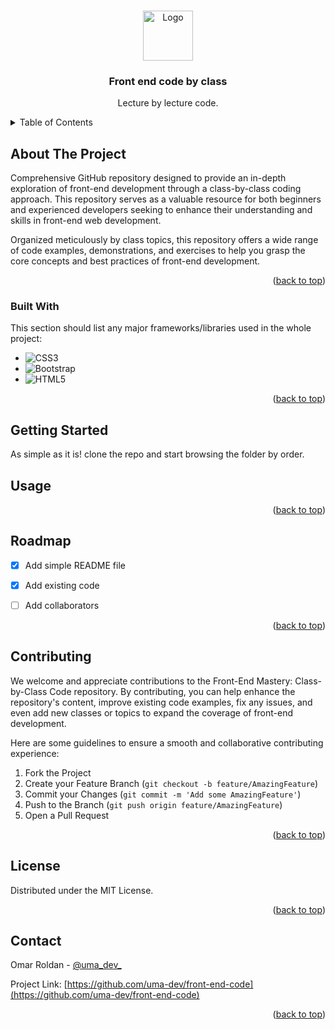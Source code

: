 <!-- Improved compatibility of back to top link: See: https://github.com/othneildrew/Best-README-Template/pull/73 -->
<a name="readme-top"></a>
<!--
*** Thanks for checking out the Best-README-Template. If you have a suggestion
*** that would make this better, please fork the repo and create a pull request
*** or simply open an issue with the tag "enhancement".
*** Don't forget to give the project a star!
*** Thanks again! Now go create something AMAZING! :D
-->



<!-- PROJECT SHIELDS -->
<!--
*** I'm using markdown "reference style" links for readability.
*** Reference links are enclosed in brackets [ ] instead of parentheses ( ).
*** See the bottom of this document for the declaration of the reference variables
*** for contributors-url, forks-url, etc. This is an optional, concise syntax you may use.
*** https://www.markdownguide.org/basic-syntax/#reference-style-links
-->
<!-- [![Contributors][contributors-shield]][contributors-url]
[![Forks][forks-shield]][forks-url]
[![Stargazers][stars-shield]][stars-url]
[![Issues][issues-shield]][issues-url]
[![MIT License][license-shield]][license-url]
[![LinkedIn][linkedin-shield]][linkedin-url]
-->


<!-- PROJECT LOGO -->
<br />
<div align="center">
  <a href="https://github.com/uma-dev/front-end-code">
    <img src="" alt="Logo" width="80" height="80">
  </a>

  <h3 align="center">Front end code by class</h3>

  <p align="center">
    Lecture by lecture code. 
  </p>
</div>



<!-- TABLE OF CONTENTS -->
<details>
  <summary>Table of Contents</summary>
  <ol>
    <li>
      <a href="#about-the-project">About The Project</a>
      <ul>
        <li><a href="#built-with">Built With</a></li>
      </ul>
    </li>
    <li>
      <a href="#getting-started">Getting Started</a>
    </li>
    <li><a href="#roadmap">Roadmap</a></li>
    <li><a href="#contributing">Contributing</a></li>
    <li><a href="#license">License</a></li>
    <li><a href="#contact">Contact</a></li>
    <li><a href="#acknowledgments">Acknowledgments</a></li>
  </ol>
</details>



<!-- ABOUT THE PROJECT -->
## About The Project

Comprehensive GitHub repository designed to provide an in-depth exploration of front-end development through a class-by-class coding approach. This repository serves as a valuable resource for both beginners and experienced developers seeking to enhance their understanding and skills in front-end web development.

Organized meticulously by class topics, this repository offers a wide range of code examples, demonstrations, and exercises to help you grasp the core concepts and best practices of front-end development. 


<p align="right">(<a href="#readme-top">back to top</a>)</p>



### Built With

This section should list any major frameworks/libraries used in the whole project: 

* ![CSS3](https://img.shields.io/badge/css3-%231572B6.svg?style=for-the-badge&logo=css3&logoColor=white)
* ![Bootstrap](https://img.shields.io/badge/bootstrap-%23563D7C.svg?style=for-the-badge&logo=bootstrap&logoColor=white)
* ![HTML5](https://img.shields.io/badge/html5-%23E34F26.svg?style=for-the-badge&logo=html5&logoColor=white)

<p align="right">(<a href="#readme-top">back to top</a>)</p>



<!-- GETTING STARTED -->
## Getting Started

As simple as it is! clone the repo and start browsing the folder by order.


<!-- USAGE EXAMPLES -->
## Usage



<p align="right">(<a href="#readme-top">back to top</a>)</p>



<!-- ROADMAP -->
## Roadmap

- [x] Add simple README file
- [x] Add existing code
- [ ] Add collaborators 


<p align="right">(<a href="#readme-top">back to top</a>)</p>



<!-- CONTRIBUTING -->
## Contributing

We welcome and appreciate contributions to the Front-End Mastery: Class-by-Class Code repository. By contributing, you can help enhance the repository's content, improve existing code examples, fix any issues, and even add new classes or topics to expand the coverage of front-end development.

Here are some guidelines to ensure a smooth and collaborative contributing experience:

1. Fork the Project
2. Create your Feature Branch (`git checkout -b feature/AmazingFeature`)
3. Commit your Changes (`git commit -m 'Add some AmazingFeature'`)
4. Push to the Branch (`git push origin feature/AmazingFeature`)
5. Open a Pull Request

<p align="right">(<a href="#readme-top">back to top</a>)</p>



<!-- LICENSE -->
## License

Distributed under the MIT License.

<p align="right">(<a href="#readme-top">back to top</a>)</p>



<!-- CONTACT -->
## Contact

Omar Roldan - [@uma_dev_](https://twitter.com/uma_dev_) 

Project Link: [https://github.com/uma-dev/front-end-code](https://github.com/uma-dev/front-end-code)

<p align="right">(<a href="#readme-top">back to top</a>)</p>


